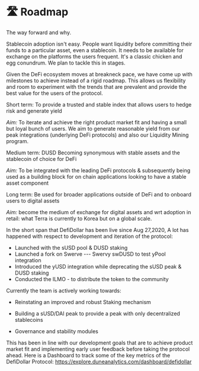 🛣️ Roadmap
===========

The way forward and why.

Stablecoin adoption isn't easy. People want liquidity before committing their funds to a particular asset, even a stablecoin. It needs to be available for exchange on the platforms the users frequent. It's a classic chicken and egg conundrum. We plan to tackle this in stages.

Given the DeFi ecosystem moves at breakneck pace, we have come up with milestones to achieve instead of a rigid roadmap. This allows us flexibility and room to experiment with the trends that are prevalent and provide the best value for the users of the protocol.

Short term: To provide a trusted and stable index that allows users to hedge risk and generate yield

*Aim:* To iterate and achieve the right product market fit and having a small but loyal bunch of users. We aim to generate reasonable yield from our peak integrations (underlying DeFi protocols) and also our Liquidity Mining program.

Medium term: DUSD Becoming synonymous with stable assets and the stablecoin of choice for DeFi

*Aim:* To be integrated with the leading DeFi protocols & subsequently being used as a building block for on chain applications looking to have a stable asset component

Long term: Be used for broader applications outside of DeFi and to onboard users to digital assets

*Aim:* become the medium of exchange for digital assets and wrt adoption in retail: what Terra is currently to Korea but on a global scale.

In the short span that DefiDollar has been live since Aug 27,2020, A lot has happened with respect to development and iteration of the protocol:

-   Launched with the sUSD pool & DUSD staking
-   Launched a fork on Swerve --- Swervy swDUSD to test yPool integration
-   Introduced the yUSD integration while deprecating the sUSD peak & DUSD staking
-   Conducted the ILMO - to distribute the token to the community

Currently the team is actively working towards:

-   Reinstating an improved and robust Staking mechanism

-   Building a sUSD/DAI peak to provide a peak with only decentralized stablecoins

-   Governance and stability modules

This has been in line with our development goals that are to achieve product market fit and implementing early user feedback before taking the protocol ahead. Here is a Dashboard to track some of the key metrics of the DefiDollar Protocol: <https://explore.duneanalytics.com/dashboard/defidollar>
